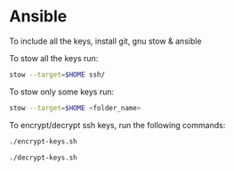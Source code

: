 # Ansible

To include all the keys, install git, gnu stow & ansible

To stow all the keys run:

```bash
stow --target=$HOME ssh/
```

To stow only some keys run:

```bash
stow --target=$HOME <folder_name>
```

To encrypt/decrypt ssh keys, run the following commands:

```bash
./encrypt-keys.sh

./decrypt-keys.sh
```
